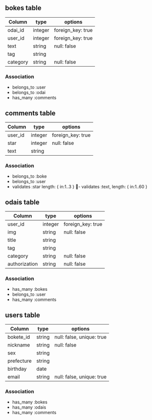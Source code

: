 
## bokes table
|Column|type|options|
|------|----|-------|
|odai_id|integer|foreign_key: true|
|user_id|integer|foreign_key: true|
|text|string|null: false|
|tag|string||
|category|string|null: false|

### Association
- belongs_to :user
- belongs_to :odai
- has_many :comments


## comments table
|Column|type|options|
|------|----|-------|
|user_id|integer|foreign_key: true|
|star|integer|null: false|
|text|string||

### Association
- belongs_to :boke
- belongs_to :user
- validates :star length: { in:1..3 }
- validates :text, length: { in:1..60 }


## odais table
|Column|type|options|
|------|----|-------|
|user_id|integer|foreign_key: true|
|img|string|null: false|
|title|string||
|tag|string||
|category|string|null: false|
|authorization|string|null: false|

### Association
- has_many :bokes
- belongs_to :user
- has_many :comments


## users table
|Column|type|options|
|------|----|-------|
|bokete_id|string|null: false, unique: true|
|nickname|string|null: false|
|sex|string||
|prefecture|string||
|birthday|date||
|email| string|null: false, unique: true|
### Association
- has_many :bokes
- has_many :odais
- has_many :comments
